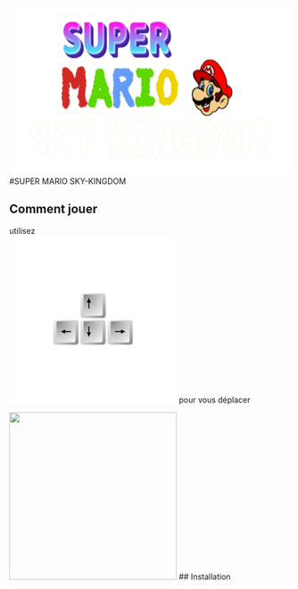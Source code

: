 
<img   height = "300px" width="600px" src="https://github.com/deverror6068/GameProg_B2_Pham_Alexandre/blob/main/git_icons/game_logo.png">
#SUPER MARIO SKY-KINGDOM

## Comment jouer 

utilisez</br>
<img   height = "300px" width="300px" src= https://github.com/deverror6068/GameProg_B2_Pham_Alexandre/blob/main/git_icons/keys.png>
pour vous déplacer

<img   height = "300px" width="300px" src="https://raw.githubusercontent.com/deverror6068/GameProg_B2_Pham_Alexandre/git_icons/keys.png">
## Installation
